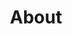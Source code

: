 ---
title: "About"
description: "Engineering Manager / Web Engineer"
draft: false
bg_image: "images/feature-bg.jpg"
---